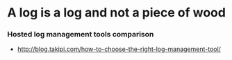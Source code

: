A log is a log and not a piece of wood
===

### Hosted log management tools comparison
* http://blog.takipi.com/how-to-choose-the-right-log-management-tool/
